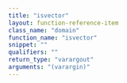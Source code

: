 ```yaml
---
title: "isvector"
layout: function-reference-item
class_name: "domain"
function_name: "isvector"
snippet: ""
qualifiers: ""
return_type: "varargout"
arguments: "(varargin)"
---
```


<pre class="help-text"></pre>
